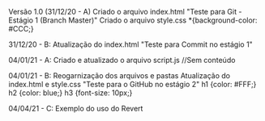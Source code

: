 Versão 1.0 (31/12/20 - A)
    Criado o arquivo index.html 
        "Teste para Git - Estágio 1 (Branch Master)"
    Criado o arquivo style.css
        *{background-color: #CCC;}

31/12/20 - B:
    Atualização do index.html
        "Teste para Commit no estágio 1"

04/01/21 - A:
    Criado e atualizado o arquivo script.js
        //Sem conteúdo

04/01/21 - B:
    Reogarnização dos arquivos e pastas
    Atualização do index.html e style.css
        "Teste para o GitHub no estágio 2"
        h1 {color: #FFF;}
        h2 {color: blue;}
        h3 {font-size: 10px;}

04/04/21 - C:
    Exemplo do uso do Revert